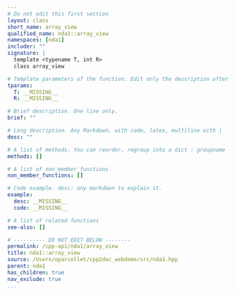```yaml
---
# Do not edit this first section
layout: class
short_name: array_view
qualified_name: nda1::array_view
namespaces: [nda1]
includer: ""
signature: |
  template <typename T, int R>
  class array_view

# Template parameters of the function. Edit only the description after the :
tparams:
  T: __MISSING__
  R: __MISSING__

# Brief description. One line only.
brief: ""

# Long description. Any Markdown, with code, latex, multiline with |
desc: ""

# A list of methods. You can reorder, regroup into a dict : groupname -> list
methods: []

# A list of non_member_functions
non_member_functions: []

# Code example. desc: any markdown to explain it.
example:
  desc: __MISSING__
  code: __MISSING__

# A list of related functions
see-also: []

# ---------- DO NOT EDIT BELOW --------
permalink: /cpp-api/nda1/array_view
title: nda1::array_view
source: /Users/oparcollet/cpp2doc_webdemo/src/nda1.hpp
parent: nda1
has_children: true
nav_exclude: true
...
```



